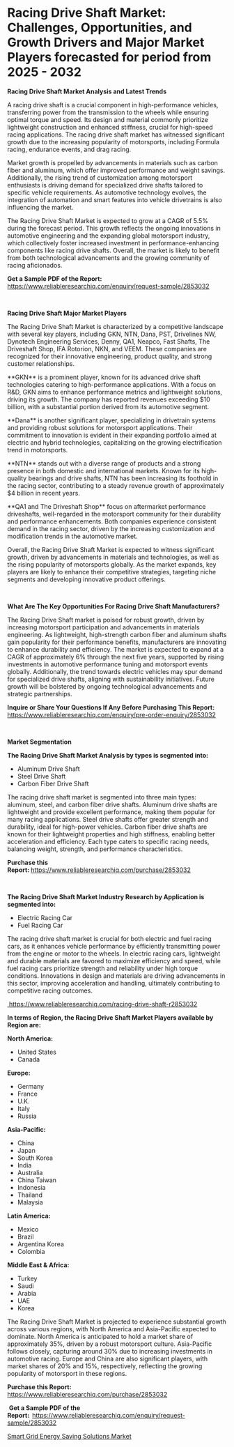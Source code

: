 <p><h1>Racing Drive Shaft Market: Challenges, Opportunities, and Growth Drivers and Major Market Players forecasted for period from 2025 - 2032</h1></p><p><strong>Racing Drive Shaft Market Analysis and Latest Trends</strong></p>
<p><p>A racing drive shaft is a crucial component in high-performance vehicles, transferring power from the transmission to the wheels while ensuring optimal torque and speed. Its design and material commonly prioritize lightweight construction and enhanced stiffness, crucial for high-speed racing applications. The racing drive shaft market has witnessed significant growth due to the increasing popularity of motorsports, including Formula racing, endurance events, and drag racing.</p><p>Market growth is propelled by advancements in materials such as carbon fiber and aluminum, which offer improved performance and weight savings. Additionally, the rising trend of customization among motorsport enthusiasts is driving demand for specialized drive shafts tailored to specific vehicle requirements. As automotive technology evolves, the integration of automation and smart features into vehicle drivetrains is also influencing the market.</p><p>The Racing Drive Shaft Market is expected to grow at a CAGR of 5.5% during the forecast period. This growth reflects the ongoing innovations in automotive engineering and the expanding global motorsport industry, which collectively foster increased investment in performance-enhancing components like racing drive shafts. Overall, the market is likely to benefit from both technological advancements and the growing community of racing aficionados.</p></p>
<p><strong>Get a Sample PDF of the Report:&nbsp;</strong> <a href="https://www.reliableresearchiq.com/enquiry/request-sample/2853032?utm_campaign=2180&utm_medium=2&utm_source=Github&utm_content=ia&utm_term=11032025&utm_id=racing-drive-shaft">https://www.reliableresearchiq.com/enquiry/request-sample/2853032</a></p>
<p>&nbsp;</p>
<p><strong>Racing Drive Shaft Major Market Players</strong></p>
<p><p>The Racing Drive Shaft Market is characterized by a competitive landscape with several key players, including GKN, NTN, Dana, PST, Drivelines NW, Dynotech Engineering Services, Denny, QA1, Neapco, Fast Shafts, The Driveshaft Shop, IFA Rotorion, NKN, and VEEM. These companies are recognized for their innovative engineering, product quality, and strong customer relationships.</p><p>**GKN** is a prominent player, known for its advanced drive shaft technologies catering to high-performance applications. With a focus on R&D, GKN aims to enhance performance metrics and lightweight solutions, driving its growth. The company has reported revenues exceeding $10 billion, with a substantial portion derived from its automotive segment.</p><p>**Dana** is another significant player, specializing in drivetrain systems and providing robust solutions for motorsport applications. Their commitment to innovation is evident in their expanding portfolio aimed at electric and hybrid technologies, capitalizing on the growing electrification trend in motorsports.</p><p>**NTN** stands out with a diverse range of products and a strong presence in both domestic and international markets. Known for its high-quality bearings and drive shafts, NTN has been increasing its foothold in the racing sector, contributing to a steady revenue growth of approximately $4 billion in recent years.</p><p>**QA1 and The Driveshaft Shop** focus on aftermarket performance driveshafts, well-regarded in the motorsport community for their durability and performance enhancements. Both companies experience consistent demand in the racing sector, driven by the increasing customization and modification trends in the automotive market.</p><p>Overall, the Racing Drive Shaft Market is expected to witness significant growth, driven by advancements in materials and technologies, as well as the rising popularity of motorsports globally. As the market expands, key players are likely to enhance their competitive strategies, targeting niche segments and developing innovative product offerings.</p></p>
<p>&nbsp;</p>
<p><strong>What Are The Key Opportunities For Racing Drive Shaft Manufacturers?</strong></p>
<p><p>The Racing Drive Shaft market is poised for robust growth, driven by increasing motorsport participation and advancements in materials engineering. As lightweight, high-strength carbon fiber and aluminum shafts gain popularity for their performance benefits, manufacturers are innovating to enhance durability and efficiency. The market is expected to expand at a CAGR of approximately 6% through the next five years, supported by rising investments in automotive performance tuning and motorsport events globally. Additionally, the trend towards electric vehicles may spur demand for specialized drive shafts, aligning with sustainability initiatives. Future growth will be bolstered by ongoing technological advancements and strategic partnerships.</p></p>
<p><strong>Inquire or Share Your Questions If Any Before Purchasing This Report:</strong> <a href="https://www.reliableresearchiq.com/enquiry/pre-order-enquiry/2853032?utm_campaign=2180&utm_medium=2&utm_source=Github&utm_content=ia&utm_term=11032025&utm_id=racing-drive-shaft">https://www.reliableresearchiq.com/enquiry/pre-order-enquiry/2853032</a></p>
<p>&nbsp;</p>
<p><strong>Market Segmentation</strong></p>
<p><strong>The Racing Drive Shaft Market Analysis by types is segmented into:</strong></p>
<p><ul><li>Aluminum Drive Shaft</li><li>Steel Drive Shaft</li><li>Carbon Fiber Drive Shaft</li></ul></p>
<p><p>The racing drive shaft market is segmented into three main types: aluminum, steel, and carbon fiber drive shafts. Aluminum drive shafts are lightweight and provide excellent performance, making them popular for many racing applications. Steel drive shafts offer greater strength and durability, ideal for high-power vehicles. Carbon fiber drive shafts are known for their lightweight properties and high stiffness, enabling better acceleration and efficiency. Each type caters to specific racing needs, balancing weight, strength, and performance characteristics.</p></p>
<p><strong>Purchase this Report:&nbsp;</strong><a href="https://www.reliableresearchiq.com/purchase/2853032?utm_campaign=2180&utm_medium=2&utm_source=Github&utm_content=ia&utm_term=11032025&utm_id=racing-drive-shaft">https://www.reliableresearchiq.com/purchase/2853032</a></p>
<p>&nbsp;</p>
<p><strong>The Racing Drive Shaft Market Industry Research by Application is segmented into:</strong></p>
<p><ul><li>Electric Racing Car</li><li>Fuel Racing Car</li></ul></p>
<p><p>The racing drive shaft market is crucial for both electric and fuel racing cars, as it enhances vehicle performance by efficiently transmitting power from the engine or motor to the wheels. In electric racing cars, lightweight and durable materials are favored to maximize efficiency and speed, while fuel racing cars prioritize strength and reliability under high torque conditions. Innovations in design and materials are driving advancements in this sector, improving acceleration and handling, ultimately contributing to competitive racing outcomes.</p></p>
<p><a href="https://www.reliableresearchiq.com/racing-drive-shaft-r2853032?utm_campaign=2180&utm_medium=2&utm_source=Github&utm_content=ia&utm_term=11032025&utm_id=racing-drive-shaft">&nbsp;https://www.reliableresearchiq.com/racing-drive-shaft-r2853032</a></p>
<p><strong>In terms of Region, the Racing Drive Shaft Market Players available by Region are:</strong></p>
<p>
    <p> <strong> North America: </strong>
        <ul>
            <li>United States</li>
            <li>Canada</li>
        </ul>
        </p> 
    <p> <strong> Europe: </strong>
        <ul>
            <li>Germany</li>
            <li>France</li>
            <li>U.K.</li>
            <li>Italy</li>
            <li>Russia</li>
        </ul>
        </p> 
    <p> <strong> Asia-Pacific: </strong>
        <ul>
            <li>China</li>
            <li>Japan</li>
            <li>South Korea</li>
            <li>India</li>
            <li>Australia</li>
            <li>China Taiwan</li>
            <li>Indonesia</li>
            <li>Thailand</li>
            <li>Malaysia</li>
        </ul>
        </p> 
    <p> <strong> Latin America: </strong>
        <ul>
            <li>Mexico</li>
            <li>Brazil</li>
            <li>Argentina Korea</li>
            <li>Colombia</li>
        </ul>
        </p> 
    <p> <strong> Middle East & Africa: </strong>
        <ul>
            <li>Turkey</li>
            <li>Saudi</li>
            <li>Arabia</li>
            <li>UAE</li>
            <li>Korea</li>
        </ul>
    </p>
    </p>
<p><p>The Racing Drive Shaft Market is projected to experience substantial growth across various regions, with North America and Asia-Pacific expected to dominate. North America is anticipated to hold a market share of approximately 35%, driven by a robust motorsport culture. Asia-Pacific follows closely, capturing around 30% due to increasing investments in automotive racing. Europe and China are also significant players, with market shares of 20% and 15%, respectively, reflecting the growing popularity of motorsport in these regions.</p></p>
<p><strong>Purchase this Report: </strong><a href="https://www.reliableresearchiq.com/purchase/2853032?utm_campaign=2180&utm_medium=2&utm_source=Github&utm_content=ia&utm_term=11032025&utm_id=racing-drive-shaft">https://www.reliableresearchiq.com/purchase/2853032</a></p>
<p>&nbsp;<strong>Get a Sample PDF of the Report:&nbsp;&nbsp;</strong><a href="https://www.reliableresearchiq.com/enquiry/request-sample/2853032?utm_campaign=2180&utm_medium=2&utm_source=Github&utm_content=ia&utm_term=11032025&utm_id=racing-drive-shaft">https://www.reliableresearchiq.com/enquiry/request-sample/2853032</a></p>
<p><strong></strong></p>
<p><p><a href="https://github.com/saoneubeh8/Market-Research-Report-List-1/blob/main/smart-grid-energy-saving-solutions-market.md?utm_campaign=2180&utm_medium=2&utm_source=Github&utm_content=ia&utm_term=11032025&utm_id=racing-drive-shaft">Smart Grid Energy Saving Solutions Market</a></p></p>